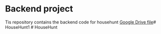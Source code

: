 # Backend project
Tis repository contains the backend code for househunt
[Google Drive file](https://drive.google.com/drive/folders/1wDKQ3Kfz1QRSF_sLqFHitFSoQsVJi_of)#   H o u s e H u n t 1  
 #   H o u s e H u n t  
 